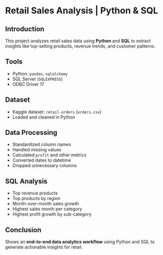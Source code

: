 # Retail Sales Analysis | Python & SQL

## Introduction
This project analyzes retail sales data using **Python** and **SQL** to extract insights like top-selling products, revenue trends, and customer patterns.

## Tools
- Python: `pandas`, `sqlalchemy`  
- SQL Server (`SQLEXPRESS`)  
- ODBC Driver 17  

## Dataset
- Kaggle dataset: `retail-orders` (`orders.csv`)  
- Loaded and cleaned in Python  

## Data Processing
- Standardized column names  
- Handled missing values  
- Calculated `profit` and other metrics  
- Converted dates to datetime  
- Dropped unnecessary columns  

## SQL Analysis
- Top revenue products  
- Top products by region  
- Month-over-month sales growth  
- Highest sales month per category  
- Highest profit growth by sub-category  

## Conclusion
Shows an **end-to-end data analytics workflow** using Python and SQL to generate actionable insights for retail.
